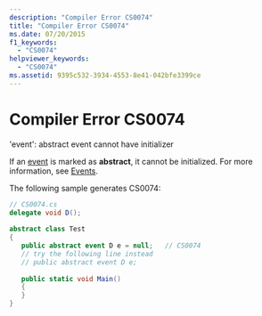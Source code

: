 ```yaml
---
description: "Compiler Error CS0074"
title: "Compiler Error CS0074"
ms.date: 07/20/2015
f1_keywords: 
  - "CS0074"
helpviewer_keywords: 
  - "CS0074"
ms.assetid: 9395c532-3934-4553-8e41-042bfe3399ce
---
```

# Compiler Error CS0074
'event': abstract event cannot have initializer  
  
 If an [event](../language-reference/keywords/event.md) is marked as **abstract**, it cannot be initialized. For more information, see [Events](../programming-guide/events/index.md).  
  
 The following sample generates CS0074:  
  
```csharp  
// CS0074.cs  
delegate void D();  
  
abstract class Test  
{  
   public abstract event D e = null;   // CS0074  
   // try the following line instead  
   // public abstract event D e;  
  
   public static void Main()  
   {  
   }  
}  
```
